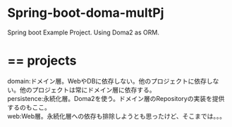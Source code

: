 Spring-boot-doma-multPj
=======================

Spring boot  Example Project. Using Doma2 as ORM.

==
projects 
==
 domain:ドメイン層。WebやDBに依存しない。他のプロジェクトに依存しない。他のプロジェクトは常にドメイン層に依存する。<br/>
 persistence:永続化層。Doma2を使う。ドメイン層のRepositoryの実装を提供するのもここ。<br/>
 web:Web層。永続化層への依存も排除しようとも思ったけど、そこまでは。。。<br/>
